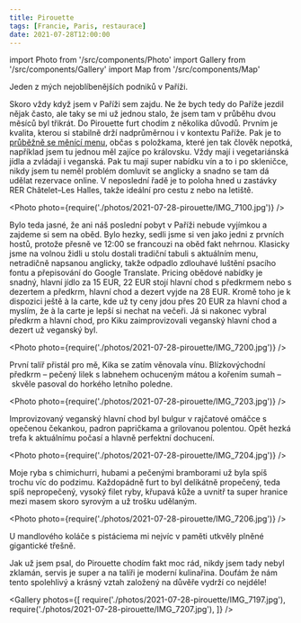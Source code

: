 ```yaml
---
title: Pirouette
tags: [Francie, Paris, restaurace]
date: 2021-07-28T12:00:00
---
```


import Photo from '/src/components/Photo'
import Gallery from '/src/components/Gallery'
import Map from '/src/components/Map'

Jeden z mých nejoblíbenějších podniků v Paříži.

<!-- truncate -->

Skoro vždy když jsem v Paříži sem zajdu. Ne že bych tedy do Paříže jezdil nějak často, ale taky se mi už jednou stalo, že jsem tam v průběhu dvou měsíců byl třikrát. Do Pirouette furt chodím z několika důvodů. Prvním je kvalita, kterou si stabilně drží nadprůměrnou i v kontextu Paříže. Pak je to [průběžně se měnící menu](https://www.restaurantpirouette.com/cartes), občas s položkama, které jen tak člověk nepotká, například jsem tu jednou měl zajíce po královsku. Vždy mají i vegetariánská jídla a zvládají i veganská. Pak tu mají super nabídku vín a to i po skleničce, nikdy jsem tu neměl problém domluvit se anglicky a snadno se tam dá udělat rezervace online. V neposlední řadě je to poloha hned u zastávky RER Châtelet–Les Halles, takže ideální pro cestu z nebo na letiště.

<Photo photo={require('./photos/2021-07-28-pirouette/IMG_7100.jpg')} />

Bylo teda jasné, že ani náš poslední pobyt v Paříži nebude vyjímkou a zajdeme si sem na oběd. Bylo hezky, sedli jsme si ven jako jedni z prvních hostů, protože přesně ve 12:00 se francouzi na oběd fakt nehrnou. Klasicky jsme na volnou židli u stolu dostali tradiční tabuli s aktuálním menu, netradičně napsanou anglicky, takže odpadlo zdlouhavé luštění psacího fontu a přepisování do Google Translate. Pricing obědové nabídky je snadný, hlavní jídlo za 15 EUR, 22 EUR stojí hlavní chod s předkrmem nebo s dezertem a předkrm, hlavní chod a dezert vyjde na 28 EUR. Kromě toho je k dispozici ještě à la carte, kde už ty ceny jdou přes 20 EUR za hlavní chod a myslím, že à la carte je lepší si nechat na večeři. Já si nakonec vybral předkrm a hlavní chod, pro Kiku zaimprovizovali veganský hlavní chod a dezert už veganský byl.

<Photo photo={require('./photos/2021-07-28-pirouette/IMG_7200.jpg')} />

První talíř přistál pro mě, Kika se zatím věnovala vínu. Blízkovýchodní předkrm &ndash;&nbsp;pečený lilek s labnehem ochuceným mátou a kořením sumah &ndash;&nbsp;skvěle pasoval do horkého letního poledne.

<Photo photo={require('./photos/2021-07-28-pirouette/IMG_7203.jpg')} />

Improvizovaný veganský hlavní chod byl bulgur v rajčatové omáčce s opečenou čekankou, padron papričkama a grilovanou polentou. Opět hezká trefa k aktuálnímu počasí a hlavně perfektní dochucení.

<Photo photo={require('./photos/2021-07-28-pirouette/IMG_7204.jpg')} />

Moje ryba s chimichurri, hubami a pečenými bramborami už byla spíš trochu víc do podzimu. Každopádně furt to byl delikátně propečený, teda spíš nepropečený, vysoký filet ryby, křupavá kůže a uvnitř ta super hranice mezi masem skoro syrovým a už trošku udělaným.

<Photo photo={require('./photos/2021-07-28-pirouette/IMG_7206.jpg')} />

U mandlového koláče s pistáciema mi nejvíc v paměti utkvěly plněné gigantické třešně.

Jak už jsem psal, do Pirouette chodím fakt moc rád, nikdy jsem tady nebyl zklamán, servis je super a na talíři je moderní kulinařina. Doufám že nám tento spolehlivý a krásný vztah založený na důvěře vydrží co nejdéle!

<Gallery photos={[
require('./photos/2021-07-28-pirouette/IMG_7197.jpg'),
require('./photos/2021-07-28-pirouette/IMG_7207.jpg'),
]} />

<Map src="https://www.google.com/maps/embed?pb=!1m14!1m8!1m3!1d10499.001352851526!2d2.347936!3d48.862971!3m2!1i1024!2i768!4f13.1!3m3!1m2!1s0x0%3A0x63f9619796dbdd81!2sPirouette!5e0!3m2!1sen!2scz!4v1630270445969!5m2!1sen!2scz" />
